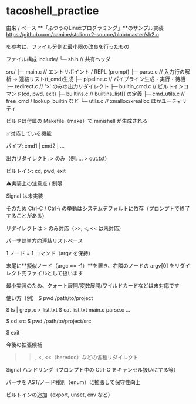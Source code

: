 # tacoshell_practice

由来 / ベース
**「ふつうのLinuxプログラミング」**のサンプル実装
https://github.com/aamine/stdlinux2-source/blob/master/sh2.c

を参考に、ファイル分割と最小限の改良を行ったもの

ファイル構成
include/
  └─ sh.h            // 共有ヘッダ

src/
  ├─ main.c          // エントリポイント / REPL (prompt)
  ├─ parse.c         // 入力行の解析 → 連結リスト(t_cmd)生成
  ├─ pipeline.c      // パイプライン生成・実行・待機
  ├─ redirect.c      // '>' のみの出力リダイレクト
  ├─ builtin_cmd.c   // ビルトインコマンド(cd, pwd, exit)
  ├─ builtins.c      // builtins_list[] の定義
  ├─ cmd_utils.c     // free_cmd / lookup_builtin など
  └─ utils.c         // xmalloc/xrealloc ほかユーティリティ


ビルドは付属の Makefile（make）で minishell が生成される

✅対応している機能

パイプ: cmd1 | cmd2 | ...

出力リダイレクト: > のみ（例: ... > out.txt）

ビルトイン: cd, pwd, exit

⚠️実装上の注意点 / 制限

Signal は未実装

そのため Ctrl-C / Ctrl-\ の挙動はシステムデフォルトに依存（プロンプトで終了することがある）

リダイレクトは > のみ対応（>>, <, << は未対応）

パーサは単方向連結リストベース

1 ノード = 1 コマンド（argv を保持）

末尾に**擬似ノード（argc == -1）**を置き、右隣のノードの argv[0] をリダイレクト先ファイルとして扱います

最小実装のため、クォート展開/変数展開/ワイルドカードなどは未対応です

使い方（例）
$ pwd
/path/to/project

$ ls | grep .c > list.txt
$ cat list.txt
main.c
parse.c
...

$ cd src
$ pwd
/path/to/project/src

$ exit

今後の拡張候補

>>, <, <<（heredoc）などの各種リダイレクト

Signal ハンドリング（プロンプト中の Ctrl-C をキャンセル扱いにする等）

パーサを AST/ノード種別（enum）に拡張して保守性向上

ビルトインの追加（export, unset, env など）